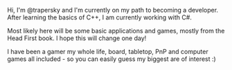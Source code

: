 Hi, I'm @trapersky and I'm currently on my path to becoming a developer. After learning the basics of C++, I am currently working with C#.

Most likely here will be some basic applications and games, mostly from the Head First book. I hope this will change one day!

I have been a gamer my whole life, board, tabletop, PnP and computer games all included - so you can easily guess my biggest are of interest :)

<!---
trapersky/trapersky is a ✨ special ✨ repository because its `README.md` (this file) appears on your GitHub profile.
You can click the Preview link to take a look at your changes.
--->

